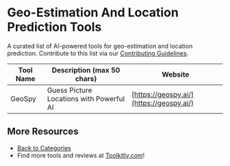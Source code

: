 # Geo-Estimation And Location Prediction Tools

A curated list of AI-powered tools for geo-estimation and location prediction. Contribute to this list via our [Contributing Guidelines](../CONTRIBUTING.md).

| Tool Name | Description (max 50 chars) | Website |
|-----------|----------------------------|---------|
| GeoSpy | Guess Picture Locations with Powerful AI | [https://geospy.ai/](https://geospy.ai/) |

## More Resources
- [Back to Categories](../README.md)
- Find more tools and reviews at [Toolkitly.com](https://toolkitly.com)!
